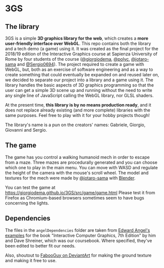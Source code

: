 # 3GS

## The library

3GS is a simple **3D graphics library for the web**, which creates a **more user-friendly interface over WebGL**. This repo contains both the library and a tech demo (a game) using it. It was created as the final project for the 2018/19 edition of the Interactive Graphics course at Sapienza University of Rome by four students of the course ([@giorgiodema](https://github.com/giorgiodema), [@polyc](https://github.com/polyc), [@jotaro-sama](https://github.com/jotaro-sama) and [@Sergio0694](https://github.com/Sergio0694)). The project required to create a game with WebGL, but, both as an exercise of software engineering and as a way to create something that could eventually be expanded on and reused later on, we decided to separate our project into a library and a game using it. The library handles the basic aspects of 3D graphics programming so that the user can get a simple 3D scene up and running without the need to write any single line of JavaScript calling the WebGL library, nor GLSL shaders. 

At the present time, **this library is by no means production ready**, and it does not replace already existing (and more complete) libraries with the same purposes. Feel free to play with it for your hobby projects though!

The library's name is a pun on the creators' names: Gabriele, Giorgio, Giovanni and Sergio.

## The game

The game has you control a walking humanoid mech in order to escape from a maze. Three mazes are procedurally generated and you can choose which one to play in the main menu. You can move with WASD and regulate the height of the camera with the mouse's scroll wheel. The model and textures for the mech were made by [@jotaro-sama](https://github.com/jotaro-sama) with [Blender](https://www.blender.org/).

You can test the game at https://giorgiodema.github.io/3GS/src/game/game.html
Please test it from Firefox as Chromium-based browsers sometimes seem to have bugs concerning the lights.

## Dependencies

The files in the `angelDependencies` folder are taken from [Edward Angel's examples](https://github.com/esangel/WebGL) for the book "Interactive Computer Graphics, 7th Edition" by him and Dave Shreiner, which was our coursebook. Where specified, they've been edited to better fit our needs.

Also, shoutout to [FabooGuy on DeviantArt](https://www.deviantart.com/fabooguy/art/Dirt-Ground-Texture-Tileable-2048x2048-441212191) for making the ground texture and making it free to use. 